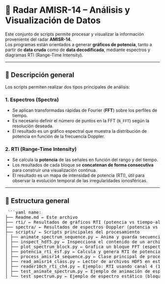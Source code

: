 # 📡 Radar AMISR-14 – Análisis y Visualización de Datos

Este conjunto de scripts permite procesar y visualizar la información proveniente del radar **AMISR-14**.  
Los programas están orientados a generar **gráficos de potencia**, tanto a partir de **data cruda** como de **data decodificada**, mediante espectros y diagramas RTI (Range-Time Intensity).

---

## 🧠 Descripción general

Los scripts permiten realizar dos tipos principales de análisis:

### 1. **Espectros (Spectra)**
- Se aplican transformadas rápidas de Fourier (**FFT**) sobre los perfiles de tiempo.
- Es necesario definir el número de puntos en la FFT (`N_FFT`) según la resolución deseada.
- El resultado es un gráfico espectral que muestra la distribución de potencia en función de la frecuencia Doppler.

### 2. **RTI (Range-Time Intensity)**
- Se calcula la **potencia** de las señales en función del rango y del tiempo.
- Los resultados de cada bloque se **concatenan de forma consecutiva** para construir una visualización continua.
- El resultado es un mapa de intensidad de potencia (RTI), útil para observar la evolución temporal de las irregularidades ionosféricas.

---

## 📂 Estructura general

<pre> ```yaml name:
├── Readme.md ← Este archivo
├── rti/ ← Resultados de gráficos RTI (potencia vs tiempo-altura)
├── spectra/ ← Resultados de espectros Doppler (potencia vs altura-frecuencia)
├── scripts/ ← Scripts principales del procesamiento
│ ├── animate_spectrum_sequence.py ← Anima y guarda secuencias de espectros Doppler
│ ├── inspect_hdf5.py ← Inspecciona el contenido de un archivo HDF5
│ ├── plot_spectrum_block.py ← Grafica un bloque FFT (espectro individual)
│ ├── potencia_rti_esf.py ← Calcula y genera RTI de potencia (Eco Spread F)
│ ├── process_amisr14_sequence.py ← Clase principal de procesamiento por bloques
│ ├── read_amisr14_class.py ← Lector de archivos HDF5 en estructura unificada
│ ├── reader10ch_rti_ch4.py ← Ejemplo: RTI usando canal 4 (10 canales)
│ ├── test_animate_spectrum.py ← Ejemplo de animación de espectros Doppler
│ └── test_spectrum.py ← Ejemplo de espectro estático (bloque único) ``` </pre>

